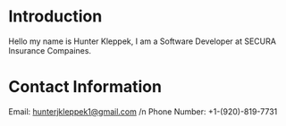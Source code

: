 # Introduction
Hello my name is Hunter Kleppek, I am a Software Developer at SECURA Insurance Compaines.

# Contact Information
Email: hunterjkleppek1@gmail.com /n
Phone Number: +1-(920)-819-7731
